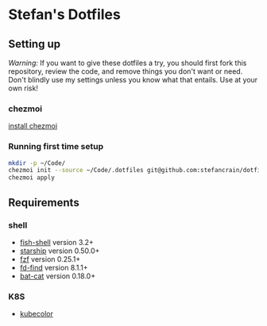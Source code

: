 # Stefan's Dotfiles

## Setting up

_Warning:_ If you want to give these dotfiles a try, you should first fork this
repository, review the code, and remove things you don't want or need. Don't
blindly use my settings unless you know what that entails. Use at your own risk!

### chezmoi

[install chezmoi](https://www.chezmoi.io/docs/install/)

### Running first time setup

```bash
mkdir -p ~/Code/
chezmoi init --source ~/Code/.dotfiles git@github.com:stefancrain/dotfiles.git
chezmoi apply
```

## Requirements

### shell

- [fish-shell](https://github.com/fish-shell/fish-shell) version 3.2+
- [starship](https://starship.rs/) version 0.50.0+
- [fzf](https://github.com/junegunn/fzf) version 0.25.1+
- [fd-find](https://github.com/sharkdp/fd) version 8.1.1+
- [bat-cat](https://github.com/sharkdp/bat) version 0.18.0+

### K8S

- [kubecolor](https://github.com/dty1er/kubecolor)
